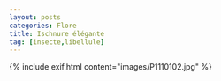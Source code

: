 ```yaml
---
layout: posts
categories: Flore
title: Ischnure élégante
tag: [insecte,libellule]
---
```

{% include exif.html content="images/P1110102.jpg" %}